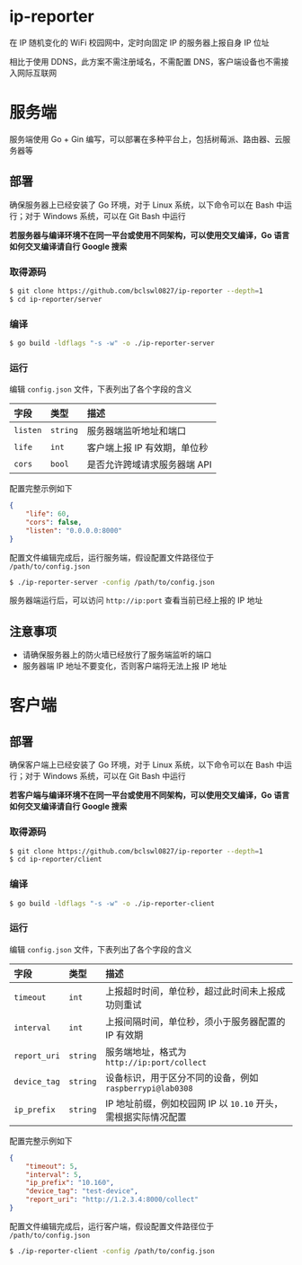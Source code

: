 # ip-reporter

在 IP 随机变化的 WiFi 校园网中，定时向固定 IP 的服务器上报自身 IP 位址

相比于使用 DDNS，此方案不需注册域名，不需配置 DNS，客户端设备也不需接入网际互联网

# 服务端

服务端使用 Go + Gin 编写，可以部署在多种平台上，包括树莓派、路由器、云服务器等

## 部署

确保服务器上已经安装了 Go 环境，对于 Linux 系统，以下命令可以在 Bash 中运行；对于 Windows 系统，可以在 Git Bash 中运行

**若服务器与编译环境不在同一平台或使用不同架构，可以使用交叉编译，Go 语言如何交叉编译请自行 Google 搜索**

### 取得源码

```bash
$ git clone https://github.com/bclswl0827/ip-reporter --depth=1
$ cd ip-reporter/server
```

### 编译

```bash
$ go build -ldflags "-s -w" -o ./ip-reporter-server
```

### 运行

编辑 `config.json` 文件，下表列出了各个字段的含义

| 字段     | 类型     | 描述                         |
| :------- | :------- | :--------------------------- |
| `listen` | `string` | 服务器端监听地址和端口       |
| `life`   | `int`    | 客户端上报 IP 有效期，单位秒 |
| `cors`   | `bool`   | 是否允许跨域请求服务器端 API |

配置完整示例如下

```json
{
    "life": 60,
    "cors": false,
    "listen": "0.0.0.0:8000"
}
```

配置文件编辑完成后，运行服务端，假设配置文件路径位于 `/path/to/config.json`

```bash
$ ./ip-reporter-server -config /path/to/config.json
```

服务器端运行后，可以访问 `http://ip:port` 查看当前已经上报的 IP 地址

## 注意事项

 - 请确保服务器上的防火墙已经放行了服务端监听的端口
 - 服务器端 IP 地址不要变化，否则客户端将无法上报 IP 地址

# 客户端

## 部署

确保客户端上已经安装了 Go 环境，对于 Linux 系统，以下命令可以在 Bash 中运行；对于 Windows 系统，可以在 Git Bash 中运行

**若客户端与编译环境不在同一平台或使用不同架构，可以使用交叉编译，Go 语言如何交叉编译请自行 Google 搜索**

### 取得源码

```bash
$ git clone https://github.com/bclswl0827/ip-reporter --depth=1
$ cd ip-reporter/client
```

### 编译

```bash
$ go build -ldflags "-s -w" -o ./ip-reporter-client
```

### 运行

编辑 `config.json` 文件，下表列出了各个字段的含义

| 字段         | 类型     | 描述                                                           |
| :----------- | :------- | :------------------------------------------------------------- |
| `timeout`    | `int`    | 上报超时时间，单位秒，超过此时间未上报成功则重试               |
| `interval`   | `int`    | 上报间隔时间，单位秒，须小于服务器配置的 IP 有效期             |
| `report_uri` | `string` | 服务端地址，格式为 `http://ip:port/collect`                    |
| `device_tag` | `string` | 设备标识，用于区分不同的设备，例如 `raspberrypi@lab0308`       |
| `ip_prefix`  | `string` | IP 地址前缀，例如校园网 IP 以 `10.10` 开头，需根据实际情况配置 |

配置完整示例如下

```json
{
    "timeout": 5,
    "interval": 5,
    "ip_prefix": "10.160",
    "device_tag": "test-device",
    "report_uri": "http://1.2.3.4:8000/collect"
}
```

配置文件编辑完成后，运行客户端，假设配置文件路径位于 `/path/to/config.json`

```bash
$ ./ip-reporter-client -config /path/to/config.json
```
